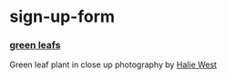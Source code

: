 # sign-up-form

### [green leafs](images/leaves.jpg)

Green leaf plant in close up photography by [Halie West](https://unsplash.com/photos/green-leaf-plant-in-close-up-photography-25xggax4bSA)
